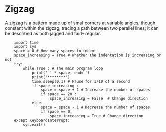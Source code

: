 # Zigzag
A zigzag is a pattern made up of small corners at variable angles, though constant within the zigzag, tracing a path between two parallel lines; it can be described as both jagged and fairly regular. 

        import time
        import sys
        space = 0 # How many spaces to indent
        space_increasing = True # Whether the indentation is increasing or not
        try:
            while True : # The main program loop
                print(' ' * space, end='')
                print('********')
                time.sleep(0.1) # Pause for 1/10 of a second
                if space_increasing :
                    space = space + 1 # Increase the number of spaces
                    if space == 20 :
                        space_increasing = False  # Change direction
                else:
                    space = space - 1 # Decrease the number of spaces
                    if space == 0:
                        space_increasing = True # Change direction
        except KeyboardInterrupt:
            sys.exit()


